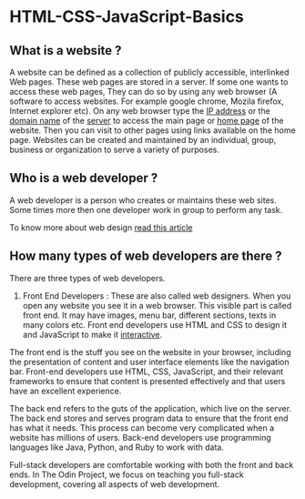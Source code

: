 # HTML-CSS-JavaScript-Basics
## What is a website ?
A website can be defined as a collection of publicly accessible, interlinked Web pages. These web pages are stored in a server. If some one wants to access these web pages, They can do so by using any web browser (A software to access websites. For example google chrome, Mozila firefox, Internet explorer etc). On any web browser type the [IP address](https://www.kaspersky.com/resource-center/definitions/what-is-an-ip-address) or the [domain name](https://developer.mozilla.org/en-US/docs/Learn/Common_questions/What_is_a_domain_name) of the [server](https://developer.mozilla.org/en-US/docs/Learn/Common_questions/What_is_a_web_server) to access the main page or [home page](https://www.computerhope.com/jargon/h/homepage.htm) of the website. Then you can visit to other pages using links available on the home page. Websites can be created and maintained by an individual, group, business or organization to serve a variety of purposes.

## Who is a web developer ?
A web developer is a person who creates or maintains these web sites. Some times more then one developer work in group to perform any task.

To know more about web design [read this article](https://en.wikipedia.org/wiki/Web_design)

## How many types of web developers are there ?
There are three types of web developers.
1. Front End Developers : These are also called web designers. When you open any website you see it in a web browser. This visible part is called front end. It may have images, menu bar, different sections, texts in many colors etc. Front end developers use HTML and CSS to design it and JavaScript to make it [interactive](https://www.hackreactor.com/blog/what-is-javascript-used-for). 

The front end is the stuff you see on the website in your browser, including the presentation of content and user interface elements like the navigation bar. Front-end developers use HTML, CSS, JavaScript, and their relevant frameworks to ensure that content is presented effectively and that users have an excellent experience.

The back end refers to the guts of the application, which live on the server. The back end stores and serves program data to ensure that the front end has what it needs. This process can become very complicated when a website has millions of users. Back-end developers use programming languages like Java, Python, and Ruby to work with data.

Full-stack developers are comfortable working with both the front and back ends. In The Odin Project, we focus on teaching you full-stack development, covering all aspects of web development.
